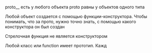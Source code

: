 proto__ есть у любого объекта
proto равны у объектов одного типа

Любой объект создается с помощью функции-конструктора. Чтобы понимать, что за прото, нужно точно знать, с помощью какого конструктора он был создан

Стрелочная функция не является конструктором

Любой класс или function имеет прототип. Кажд
